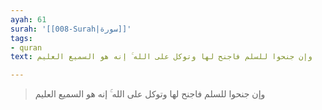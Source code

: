 ```yaml
---
ayah: 61
surah: '[[008-Surah|سورة]]'
tags:
- quran
text: وإن جنحوا للسلم فاجنح لها وتوكل على الله ۚ إنه هو السميع العليم

---
```

> وإن جنحوا للسلم فاجنح لها وتوكل على الله ۚ إنه هو السميع العليم
